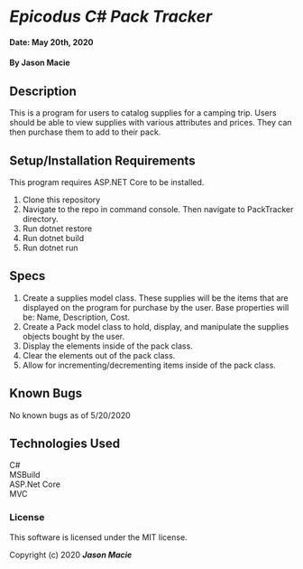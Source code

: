 # _Epicodus C# Pack Tracker_

#### Date: May 20th, 2020
#### By **Jason Macie**

## Description

This is a program for users to catalog supplies for a camping trip. Users should be able to view supplies with various attributes and prices. They can then purchase them to add to their pack.

## Setup/Installation Requirements

This program requires ASP.NET Core to be installed.

1. Clone this repository
2. Navigate to the repo in command console. Then navigate to PackTracker directory.
3. Run dotnet restore
4. Run dotnet build
5. Run dotnet run

## Specs

1. Create a supplies model class. These supplies will be the items that are displayed on the program for purchase by the user. Base properties will be: Name, Description, Cost.
2. Create a Pack model class to hold, display, and manipulate the supplies objects bought by the user.
3. Display the elements inside of the pack class.
4. Clear the elements out of the pack class.
5. Allow for incrementing/decrementing items inside of the pack class.

## Known Bugs

No known bugs as of 5/20/2020

## Technologies Used

C#</br>
MSBuild</br>
ASP.Net Core</br>
MVC

### License

This software is licensed under the MIT license.

Copyright (c) 2020 **_Jason Macie_**
